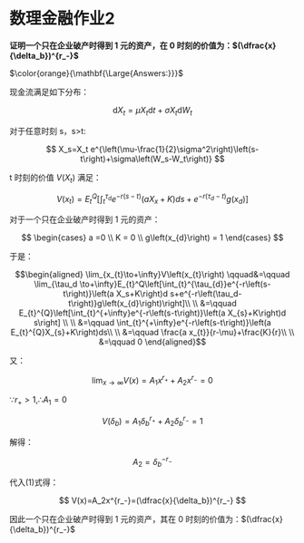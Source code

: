 # 数理金融作业2

**证明一个只在企业破产时得到 1 元的资产，在 0 时刻的价值为：$(\dfrac{x}{\delta_b})^{r_-}$**

$\color{orange}{\mathbf{\Large{Answers:}}}$

现金流满足如下分布：

$$
\mathrm{d}X_t=\mu X_t\mathrm{d}t+\sigma X_t\mathrm{d}W_t
$$

对于任意时刻 s，s>t:

$$
X_s=X_t e^{\left(\mu-\frac{1}{2}\sigma^2\right)\left(s-t\right)+\sigma\left(W_s-W_t\right)}
$$

t 时刻的价值 $V(X_t)$ 满足：

$$
V\left(x_{t}\right)=E_{t}^{Q}\left[\int_{t}^{\tau_{d}}e^{-r\left(s-t\right)}\left(a X_{x}+K\right)d s+e^{-r\left(\tau_{d}-t\right)}g\left(x_{d}\right)\right]
$$

对于一个只在企业破产时得到 1 元的资产：

$$
\begin{cases}
   a =0  \\
   K = 0 \\
   g\left(x_{d}\right) = 1
\end{cases}
$$

于是：

$$\begin{aligned}
\lim_{x_{t}\to+\infty}V\left(x_{t}\right) \qquad&=\qquad \lim_{\tau_d \to+\infty}E_{t}^Q\left[\int_{t}^{\tau_{d}}e^{-r\left(s-t\right)}\left(a X_s+K\right)d s+e^{-r\left(\tau_d-t\right)}g\left(x_{d}\right)\right]\\
\\
&=\qquad E_{t}^{Q}\left[\int_{t}^{+\infty}e^{-r\left(s-t\right)}\left(a X_{s}+K\right)d s\right] \\
\\
&=\qquad \int_{t}^{+\infty}e^{-r\left(s-t\right)}\left(a E_{t}^{Q}X_{s}+K\right)ds\\
\\
&=\qquad \frac{a x_{t}}{r-\mu}+\frac{K}{r}\\
\\
&=\qquad 0
\end{aligned}$$

又：

$$
\lim_{x\rightarrow\infty}V(x)=A_1x^{r_+}+A_2x^{r_-}=0 \tag{1}
$$

$\because r_+ > 1, \therefore A_1 = 0$

$$
V(\delta_b) = A_1 \delta_b^{r_+}+A_2 \delta_b^{r_-}=1
$$

解得：

$$
A_2 = \delta_b^{-r_-}
$$

代入(1)式得：

$$
V(x)=A_2x^{r_-}=(\dfrac{x}{\delta_b})^{r_-}
$$

因此一个只在企业破产时得到 1 元的资产，其在 0 时刻的价值为：$(\dfrac{x}{\delta_b})^{r_-}$